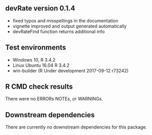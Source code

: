 ## devRate version 0.1.4
* fixed typos and misspellings in the documentation 
* vignette improved and output generated automatically
* devRateFind function returns additional info

## Test environments
* Windows 10, R 3.4.2
* Linux Ubuntu 16.04 R 3.4.2
* win-builder (R Under development 2017-09-12 r73242)

## R CMD check results
There were no ERRORs NOTEs, or WARNINGs. 

## Downstream dependencies
There are currently no downstream dependencies for this package.
